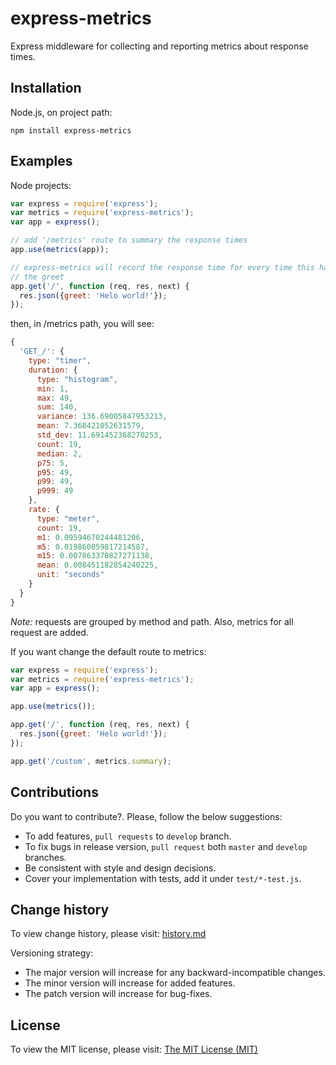 # express-metrics

Express middleware for collecting and reporting metrics about response times.

## Installation

Node.js, on project path:

```
npm install express-metrics
```

## Examples

Node projects:

```js
var express = require('express');
var metrics = require('express-metrics');
var app = express();

// add '/metrics' route to summary the response times
app.use(metrics(app));

// express-metrics will record the response time for every time this handler returns
// the greet
app.get('/', function (req, res, next) {
  res.json({greet: 'Helo world!'});
});
```

then, in /metrics path, you  will see:
```js
{
  'GET_/': {
    type: "timer",
    duration: {
      type: "histogram",
      min: 1,
      max: 49,
      sum: 140,
      variance: 136.69005847953213,
      mean: 7.368421052631579,
      std_dev: 11.691452368270253,
      count: 19,
      median: 2,
      p75: 5,
      p95: 49,
      p99: 49,
      p999: 49
    },
    rate: {
      type: "meter",
      count: 19,
      m1: 0.09594670244481206,
      m5: 0.019860059817214587,
      m15: 0.007863370827271138,
      mean: 0.008451182854240225,
      unit: "seconds"
    }
  }
}
```
_Note:_ requests are grouped by method and path. Also, metrics for all request are added.

If you want change the default route to metrics:

```js
var express = require('express');
var metrics = require('express-metrics');
var app = express();

app.use(metrics());

app.get('/', function (req, res, next) {
  res.json({greet: 'Helo world!'});
});

app.get('/custom', metrics.summary);
```

## Contributions

Do you want to contribute?. Please, follow the below suggestions:
  - To add features, `pull requests` to `develop` branch.
  - To fix bugs in release version, `pull request` both `master` and `develop` branches.
  - Be consistent with style and design decisions.
  - Cover your implementation with tests, add it under `test/*-test.js`.

## Change history

To view change history, please visit: [history.md](https://github.com/dgaubert/express-metrics)

Versioning strategy:

  - The major version will increase for any backward-incompatible changes.
  - The minor version will increase for added features.
  - The patch version will increase for bug-fixes.

## License

To view the MIT license, please visit: [The MIT License (MIT)](https://github.com/dgaubert/express-metrics)
